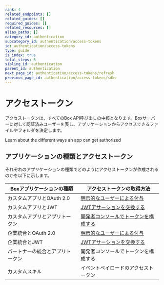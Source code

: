 ```yaml
---
rank: 4
related_endpoints: []
related_guides: []
required_guides: []
related_resources: []
alias_paths: []
category_id: authentication
subcategory_id: authentication/access-tokens
id: authentication/access-tokens
type: guide
is_index: true
total_steps: 8
sibling_id: authentication
parent_id: authentication
next_page_id: authentication/access-tokens/refresh
previous_page_id: authentication/access-tokens/sdks
---
```

# アクセストークン

アクセストークンは、すべてのBox API呼び出しの中核となります。Boxサーバーに対して認証済みユーザーを表し、アプリケーションからアクセスできるファイルやフォルダを決定します。

<CTA to="guide://authentication/select">
Learn about the different ways an app can get authorized

</CTA>

## アプリケーションの種類とアクセストークン

それぞれのアプリケーションの種類でどのようにアクセストークンが作成されるのかを以下に示します。

<!-- markdownlint-disable line-length -->

| Boxアプリケーションの種類    | アクセストークンの取得方法                    |
| ----------------- | -------------------------------- |
| カスタムアプリとOAuth 2.0 | [明示的なユーザーによる付与][oauth2-with-sdk] |
| カスタムアプリとJWT       | [JWTアサーションを交換する][jwt-with-sdk]   |
| カスタムアプリとアプリトークン   | [開発者コンソールでトークンを構成する][devtoken]   |
| 企業統合とOAuth 2.0    | [明示的なユーザーによる付与][oauth2-with-sdk] |
| 企業統合とJWT          | [JWTアサーションを交換する][jwt-with-sdk]   |
| パートナーの統合とアプリトークン  | 開発者コンソールでトークンを構成する               |
| カスタムスキル           | イベントペイロードのアクセストークン               |

<!-- markdownlint-enable line-length -->

[jwt-with-sdk]: g://authentication/jwt/with-sdk

[oauth2-with-sdk]: g://authentication/oauth2/with-sdk

[devtoken]: g://authentication/access-tokens/developer-tokens
